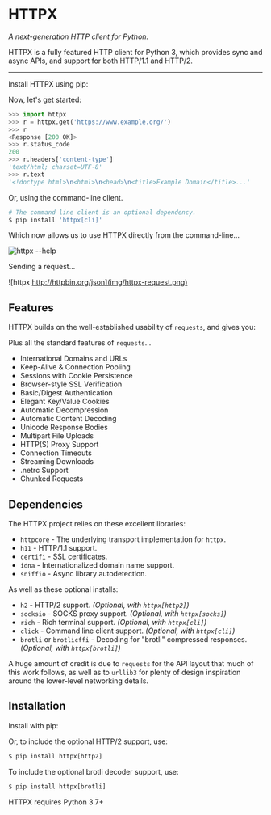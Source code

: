 # HTTPX

*A next-generation HTTP client for Python.*

HTTPX is a fully featured HTTP client for Python 3, which provides sync and async APIs, and support for both HTTP/1.1 and HTTP/2.

---


Install HTTPX using pip:


Now, let's get started:



```python
>>> import httpx
>>> r = httpx.get('https://www.example.org/')
>>> r
<Response [200 OK]>
>>> r.status_code
200
>>> r.headers['content-type']
'text/html; charset=UTF-8'
>>> r.text
'<!doctype html>\n<html>\n<head>\n<title>Example Domain</title>...'

```

Or, using the command-line client.



```python
# The command line client is an optional dependency.
$ pip install 'httpx[cli]'

```

Which now allows us to use HTTPX directly from the command-line...


![httpx --help](img/httpx-help.png)


Sending a request...


![httpx http://httpbin.org/json](img/httpx-request.png)


## Features


HTTPX builds on the well-established usability of `requests`, and gives you:


Plus all the standard features of `requests`...


* International Domains and URLs
* Keep-Alive & Connection Pooling
* Sessions with Cookie Persistence
* Browser-style SSL Verification
* Basic/Digest Authentication
* Elegant Key/Value Cookies
* Automatic Decompression
* Automatic Content Decoding
* Unicode Response Bodies
* Multipart File Uploads
* HTTP(S) Proxy Support
* Connection Timeouts
* Streaming Downloads
* .netrc Support
* Chunked Requests


## Dependencies


The HTTPX project relies on these excellent libraries:


* `httpcore` - The underlying transport implementation for `httpx`.
* `h11` - HTTP/1.1 support.
* `certifi` - SSL certificates.
* `idna` - Internationalized domain name support.
* `sniffio` - Async library autodetection.


As well as these optional installs:


* `h2` - HTTP/2 support. *(Optional, with `httpx[http2]`)*
* `socksio` - SOCKS proxy support. *(Optional, with `httpx[socks]`)*
* `rich` - Rich terminal support. *(Optional, with `httpx[cli]`)*
* `click` - Command line client support. *(Optional, with `httpx[cli]`)*
* `brotli` or `brotlicffi` - Decoding for "brotli" compressed responses. *(Optional, with `httpx[brotli]`)*


A huge amount of credit is due to `requests` for the API layout that
much of this work follows, as well as to `urllib3` for plenty of design
inspiration around the lower-level networking details.


## Installation


Install with pip:


Or, to include the optional HTTP/2 support, use:



```python
$ pip install httpx[http2]

```

To include the optional brotli decoder support, use:



```python
$ pip install httpx[brotli]

```

HTTPX requires Python 3.7+



